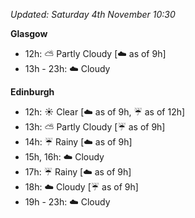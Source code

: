 *Updated: Saturday 4th November 10:30*

**Glasgow**

* 12h: :partly_sunny: Partly Cloudy [:cloud: as of 9h]
* 13h - 23h: :cloud: Cloudy

**Edinburgh**

* 12h: :sunny: Clear [:cloud: as of 9h, :umbrella: as of 12h]
* 13h: :partly_sunny: Partly Cloudy [:umbrella: as of 9h]
* 14h: :umbrella: Rainy [:cloud: as of 9h]
* 15h, 16h: :cloud: Cloudy
* 17h: :umbrella: Rainy [:cloud: as of 9h]
* 18h: :cloud: Cloudy [:umbrella: as of 9h]
* 19h - 23h: :cloud: Cloudy
